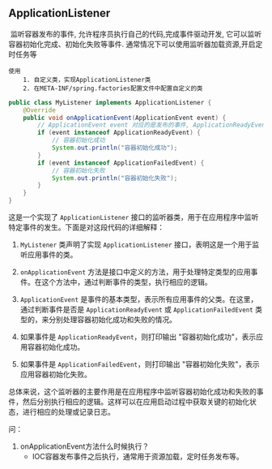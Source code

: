 ## ApplicationListener

​		监听容器发布的事件, 允许程序员执行自己的代码,完成事件驱动开发, 它可以监听容器初始化完成、初始化失败等事件. 通常情况下可以使用监听器加载资源,开启定时任务等

```
使用
	1. 自定义类，实现ApplicationListener类
	2. 在META-INF/spring.factories配置文件中配置自定义的类
```
```java
public class MyListener implements ApplicationListener {
    @Override
    public void onApplicationEvent(ApplicationEvent event) {
        // ApplicationEvent event 对应的是发布的事件, ApplicationReadyEvent,ApplicationFailedEvent
        if (event instanceof ApplicationReadyEvent) {
            // 容器初始化成功
            System.out.println("容器初始化成功");
        }
        if (event instanceof ApplicationFailedEvent) {
            // 容器初始化失败
            System.out.println("容器初始化失败");
        }
    }
}
```

这是一个实现了 `ApplicationListener` 接口的监听器类，用于在应用程序中监听特定事件的发生。下面是对这段代码的详细解释：

1. `MyListener` 类声明了实现 `ApplicationListener` 接口，表明这是一个用于监听应用事件的类。

2. `onApplicationEvent` 方法是接口中定义的方法，用于处理特定类型的应用事件。在这个方法中，通过判断事件的类型，执行相应的逻辑。

3. `ApplicationEvent` 是事件的基本类型，表示所有应用事件的父类。在这里，通过判断事件是否是 `ApplicationReadyEvent` 或 `ApplicationFailedEvent` 类型的，来分别处理容器初始化成功和失败的情况。

4. 如果事件是 `ApplicationReadyEvent`，则打印输出 "容器初始化成功"，表示应用容器初始化成功。

5. 如果事件是 `ApplicationFailedEvent`，则打印输出 "容器初始化失败"，表示应用容器初始化失败。

总体来说，这个监听器的主要作用是在应用程序中监听容器初始化成功和失败的事件，然后分别执行相应的逻辑。这样可以在应用启动过程中获取关键的初始化状态，进行相应的处理或记录日志。

问：
1. onApplicationEvent方法什么时候执行？
    - IOC容器发布事件之后执行，通常用于资源加载，定时任务发布等。